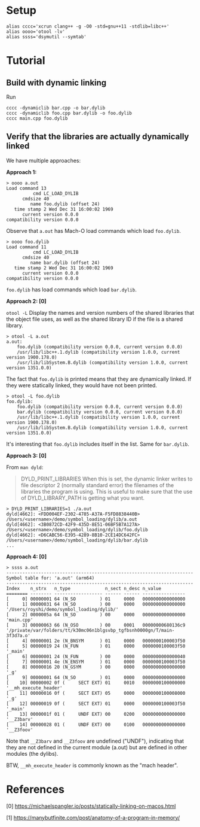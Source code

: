 # Setup

```
alias cccc='xcrun clang++ -g -O0 -std=gnu++11 -stdlib=libc++'
alias oooo='otool -lv'
alias ssss='dsymutil --symtab'
```

# Tutorial

## Build with dynamic linking

Run
```
cccc -dynamiclib bar.cpp -o bar.dylib
cccc -dynamiclib foo.cpp bar.dylib -o foo.dylib
cccc main.cpp foo.dylib
```


## Verify that the libraries are actually __dynamically__ linked


We have multiple approaches:

**Approach 1:**
```
> oooo a.out
Load command 13
          cmd LC_LOAD_DYLIB
      cmdsize 40
         name foo.dylib (offset 24)
   time stamp 2 Wed Dec 31 16:00:02 1969
      current version 0.0.0
compatibility version 0.0.0
```
Observe that `a.out` has Mach-O load commands which load `foo.dylib`.


```
> oooo foo.dylib
Load command 11
          cmd LC_LOAD_DYLIB
      cmdsize 40
         name bar.dylib (offset 24)
   time stamp 2 Wed Dec 31 16:00:02 1969
      current version 0.0.0
compatibility version 0.0.0
```

`foo.dylib` has load commands which load `bar.dylib`.


**Approach 2: [0]**

`otool -L` Display the names and version numbers of the shared libraries that the object file uses, as well as the shared library ID if the file is a shared library.

```
> otool -L a.out
a.out:
	foo.dylib (compatibility version 0.0.0, current version 0.0.0)
	/usr/lib/libc++.1.dylib (compatibility version 1.0.0, current version 1900.178.0)
	/usr/lib/libSystem.B.dylib (compatibility version 1.0.0, current version 1351.0.0)
```
The fact that `foo.dylib` is printed means that they are dynamically linked.
If they were statically linked, they would have not been printed.


```
> otool -L foo.dylib
foo.dylib:
	foo.dylib (compatibility version 0.0.0, current version 0.0.0)
	bar.dylib (compatibility version 0.0.0, current version 0.0.0)
	/usr/lib/libc++.1.dylib (compatibility version 1.0.0, current version 1900.178.0)
	/usr/lib/libSystem.B.dylib (compatibility version 1.0.0, current version 1351.0.0)
```
It's interesting that `foo.dylib` includes itself in the list. Same for `bar.dylib`.


**Approach 3: [0]**

From `man dyld`:
> DYLD_PRINT_LIBRARIES
> When this is set, the dynamic linker writes to file descriptor 2
  (normally standard error) the filenames of the libraries the program is
  using. This is useful to make sure that the use of DYLD_LIBRARY_PATH is
  getting what you want.

```
> DYLD_PRINT_LIBRARIES=1 ./a.out
dyld[4662]: <FDD004EF-2302-4785-A37A-F5FD8838440B> /Users/<username>/demo/symbol_loading/dylib/a.out
dyld[4662]: <3B0872CD-42F9-435D-8E51-06BF5B7A127A> /Users/<username>/demo/symbol_loading/dylib/foo.dylib
dyld[4662]: <D6CABC56-E395-4289-8B10-2CE14DC642FC> /Users/<username>/demo/symbol_loading/dylib/bar.dylib
...
```


**Approach 4: [0]**
```
> ssss a.out
----------------------------------------------------------------------
Symbol table for: 'a.out' (arm64)
----------------------------------------------------------------------
Index    n_strx   n_type             n_sect n_desc n_value
======== -------- ------------------ ------ ------ ----------------
[     0] 00000001 64 (N_SO         ) 01     0000   0000000000000000
[     1] 00000031 64 (N_SO         ) 00     0000   0000000000000000 '/Users/royshi/demo/symbol_loading/dylib/'
[     2] 0000005a 64 (N_SO         ) 00     0000   0000000000000000 'main.cpp'
[     3] 00000063 66 (N_OSO        ) 00     0001   00000000680136c9 '/private/var/folders/tt/k30mc06n1blgsvbp_tgfbsnh0000gn/T/main-3f3d7a.o'
[     4] 00000001 2e (N_BNSYM      ) 01     0000   0000000100003f50
[     5] 00000019 24 (N_FUN        ) 01     0000   0000000100003f50 '_main'
[     6] 00000001 24 (N_FUN        ) 00     0000   0000000000000040
[     7] 00000001 4e (N_ENSYM      ) 01     0000   0000000100003f50
[     8] 00000016 20 (N_GSYM       ) 00     0000   0000000000000000 '_g'
[     9] 00000001 64 (N_SO         ) 01     0000   0000000000000000
[    10] 00000002 0f (     SECT EXT) 01     0010   0000000100000000 '__mh_execute_header'
[    11] 00000016 0f (     SECT EXT) 05     0000   0000000100008000 '_g'
[    12] 00000019 0f (     SECT EXT) 01     0000   0000000100003f50 '_main'
[    13] 0000001f 01 (     UNDF EXT) 00     0200   0000000000000000 '__Z3barv'
[    14] 00000028 01 (     UNDF EXT) 00     0100   0000000000000000 '__Z3foov'
```

Note that `__Z3barv` and `__Z3foov` are undefined ("UNDF"), indicating that they are not defined in the current module (a.out) but are defined in other modules (the dylibs).

BTW, `__mh_execute_header` is commonly known as the "mach header".



# References

[0] https://michaelspangler.io/posts/statically-linking-on-macos.html

[1] https://manybutfinite.com/post/anatomy-of-a-program-in-memory/
